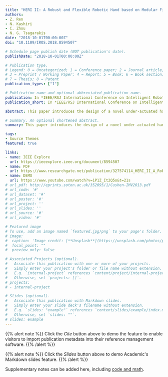 ```yaml
---
title: "HERI II: A Robust and Flexible Robotic Hand based on Modular Finger design and Under Actuation Principles"
authors:
- Z. Ren
- N. Kashiri
- C. Zhou
- N. G. Tsagarakis
date: "2018-10-01T00:00:00Z"
doi: "10.1109/IROS.2018.8594507"

# Schedule page publish date (NOT publication's date).
publishDate: "2018-10-01T00:00:00Z"

# Publication type.
# Legend: 0 = Uncategorized; 1 = Conference paper; 2 = Journal article;
# 3 = Preprint / Working Paper; 4 = Report; 5 = Book; 6 = Book section;
# 7 = Thesis; 8 = Patent
publication_types: ["1"]

# Publication name and optional abbreviated publication name.
publication: In *IEEE/RSJ International Conference on Intelligent Robots and Systems (IROS), 2018*
publication_short: In *IEEE/RSJ International Conference on Intelligent Robots and Systems (IROS), 2018*

abstract: This paper introduces the design of a novel under-actuated hand with highly integrated modular finger units, which can be easily reconfigured in terms of finger arrangement and number to account for the manipulation needs of different applications. Each finger module is powered by a single actuator through an under-actuated transmission and equipped with a sensory system for delicate and precise grasping, which includes absolute position measurements, contact pressure sensing at finger phalanxes and motor current readings. Finally, intrinsic elasticity integrated in the transmission system make the hand robust and adaptive to impacts when interacting with the objects and environment. This highly integrated hand (HERI II) was developed for the Centauro Robot to enable robust and resilient manipulation. A set of experiments demonstrating the hand's grasping performance were carried out and fully verified the design effectiveness of the proposed hand.

# Summary. An optional shortened abstract.
summary: This paper introduces the design of a novel under-actuated hand with highly integrated modular finger units, which can be easily reconfigured in terms of finger arrangement and number to account for the manipulation needs of different applications.

tags:
- Source Themes
featured: true

links:
- name: IEEE Explore
  url: https://ieeexplore.ieee.org/document/8594507
- name: PDF
  url: https://www.researchgate.net/publication/327574114_HERI_II_A_Robust_and_Flexible_Robotic_Hand_based_on_Modular_Finger_design_and_Under_Actuation_Principles_Errata
- name: DEMO
  url: https://www.youtube.com/watch?v=1P1Z_It2Q5o&t=21s
# url_pdf: http://eprints.soton.ac.uk/352095/1/Cushen-IMV2013.pdf
# url_code: '#'
# url_dataset: '#'
# url_poster: '#'
# url_project: ''
# url_slides: ''
# url_source: '#'
# url_video: '#'

# Featured image
# To use, add an image named `featured.jpg/png` to your page's folder. 
# image:
#  caption: 'Image credit: [**Unsplash**](https://unsplash.com/photos/pLCdAaMFLTE)'
#  focal_point: ""
#  preview_only: false

# Associated Projects (optional).
#   Associate this publication with one or more of your projects.
#   Simply enter your project's folder or file name without extension.
#   E.g. `internal-project` references `content/project/internal-project/index.md`.
#   Otherwise, set `projects: []`.
# projects:
# - internal-project

# Slides (optional).
#   Associate this publication with Markdown slides.
#   Simply enter your slide deck's filename without extension.
#   E.g. `slides: "example"` references `content/slides/example/index.md`.
#   Otherwise, set `slides: ""`.
# slides: example
---
```


{{% alert note %}}
Click the *Cite* button above to demo the feature to enable visitors to import publication metadata into their reference management software.
{{% /alert %}}

{{% alert note %}}
Click the *Slides* button above to demo Academic's Markdown slides feature.
{{% /alert %}}

Supplementary notes can be added here, including [code and math](https://sourcethemes.com/academic/docs/writing-markdown-latex/).

